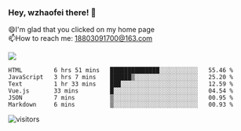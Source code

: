 ### Hey, wzhaofei there! 👋

😄I'm glad that you clicked on my home page<br>
📫How to reach me: 18803091700@163.com<br>

![](https://github-readme-stats.vercel.app/api?username=wzhaofei&show_icons=true)

<!--START_SECTION:waka-->

```text
HTML         6 hrs 51 mins   ██████████████░░░░░░░░░░░   55.46 %
JavaScript   3 hrs 7 mins    ██████▒░░░░░░░░░░░░░░░░░░   25.20 %
Text         1 hr 33 mins    ███░░░░░░░░░░░░░░░░░░░░░░   12.59 %
Vue.js       33 mins         █░░░░░░░░░░░░░░░░░░░░░░░░   04.54 %
JSON         7 mins          ▒░░░░░░░░░░░░░░░░░░░░░░░░   00.95 %
Markdown     6 mins          ▒░░░░░░░░░░░░░░░░░░░░░░░░   00.93 %
```

<!--END_SECTION:waka-->

![visitors](https://visitor-badge.glitch.me/badge?page_id=wzhaofei)


<!--
**wzhaofei/wzhaofei** is a ✨ _special_ ✨ repository because its `README.md` (this file) appears on your GitHub profile.

[<img align="right" width="50%" src="https://github-readme-stats.vercel.app/api?username=wzhaofei&show_icons=true">](https://metrics.lecoq.io/wzhaofei#gh-light-mode-only)

Here are some ideas to get you started:

- 🔭 I’m currently working on ...
- 🌱 I’m currently learning ...
- 👯 I’m looking to collaborate on ...
- 🤔 I’m looking for help with ...
- 💬 Ask me about ...
- 📫 How to reach me: ...
- 😄 Pronouns: ...
- ⚡ Fun fact: ...
-->
